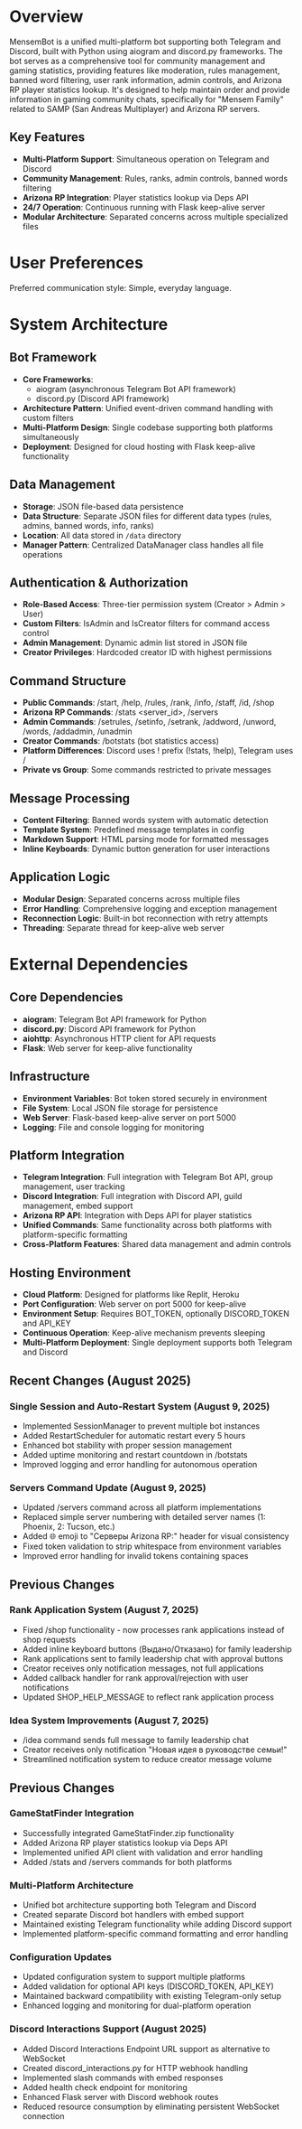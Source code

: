 # Overview

MensemBot is a unified multi-platform bot supporting both Telegram and Discord, built with Python using aiogram and discord.py frameworks. The bot serves as a comprehensive tool for community management and gaming statistics, providing features like moderation, rules management, banned word filtering, user rank information, admin controls, and Arizona RP player statistics lookup. It's designed to help maintain order and provide information in gaming community chats, specifically for "Mensem Family" related to SAMP (San Andreas Multiplayer) and Arizona RP servers.

## Key Features

- **Multi-Platform Support**: Simultaneous operation on Telegram and Discord
- **Community Management**: Rules, ranks, admin controls, banned words filtering
- **Arizona RP Integration**: Player statistics lookup via Deps API
- **24/7 Operation**: Continuous running with Flask keep-alive server
- **Modular Architecture**: Separated concerns across multiple specialized files

# User Preferences

Preferred communication style: Simple, everyday language.

# System Architecture

## Bot Framework
- **Core Frameworks**: 
  - aiogram (asynchronous Telegram Bot API framework)
  - discord.py (Discord API framework)
- **Architecture Pattern**: Unified event-driven command handling with custom filters
- **Multi-Platform Design**: Single codebase supporting both platforms simultaneously
- **Deployment**: Designed for cloud hosting with Flask keep-alive functionality

## Data Management
- **Storage**: JSON file-based data persistence
- **Data Structure**: Separate JSON files for different data types (rules, admins, banned words, info, ranks)
- **Location**: All data stored in `/data` directory
- **Manager Pattern**: Centralized DataManager class handles all file operations

## Authentication & Authorization
- **Role-Based Access**: Three-tier permission system (Creator > Admin > User)
- **Custom Filters**: IsAdmin and IsCreator filters for command access control
- **Admin Management**: Dynamic admin list stored in JSON file
- **Creator Privileges**: Hardcoded creator ID with highest permissions

## Command Structure
- **Public Commands**: /start, /help, /rules, /rank, /info, /staff, /id, /shop
- **Arizona RP Commands**: /stats <nickname> <server_id>, /servers
- **Admin Commands**: /setrules, /setinfo, /setrank, /addword, /unword, /words, /addadmin, /unadmin
- **Creator Commands**: /botstats (bot statistics access)
- **Platform Differences**: Discord uses ! prefix (!stats, !help), Telegram uses /
- **Private vs Group**: Some commands restricted to private messages

## Message Processing
- **Content Filtering**: Banned words system with automatic detection
- **Template System**: Predefined message templates in config
- **Markdown Support**: HTML parsing mode for formatted messages
- **Inline Keyboards**: Dynamic button generation for user interactions

## Application Logic
- **Modular Design**: Separated concerns across multiple files
- **Error Handling**: Comprehensive logging and exception management
- **Reconnection Logic**: Built-in bot reconnection with retry attempts
- **Threading**: Separate thread for keep-alive web server

# External Dependencies

## Core Dependencies
- **aiogram**: Telegram Bot API framework for Python
- **discord.py**: Discord API framework for Python
- **aiohttp**: Asynchronous HTTP client for API requests
- **Flask**: Web server for keep-alive functionality

## Infrastructure
- **Environment Variables**: Bot token stored securely in environment
- **File System**: Local JSON file storage for persistence
- **Web Server**: Flask-based keep-alive server on port 5000
- **Logging**: File and console logging for monitoring

## Platform Integration
- **Telegram Integration**: Full integration with Telegram Bot API, group management, user tracking
- **Discord Integration**: Full integration with Discord API, guild management, embed support
- **Arizona RP API**: Integration with Deps API for player statistics
- **Unified Commands**: Same functionality across both platforms with platform-specific formatting
- **Cross-Platform Features**: Shared data management and admin controls

## Hosting Environment
- **Cloud Platform**: Designed for platforms like Replit, Heroku
- **Port Configuration**: Web server on port 5000 for keep-alive
- **Environment Setup**: Requires BOT_TOKEN, optionally DISCORD_TOKEN and API_KEY
- **Continuous Operation**: Keep-alive mechanism prevents sleeping
- **Multi-Platform Deployment**: Single deployment supports both Telegram and Discord

## Recent Changes (August 2025)

### Single Session and Auto-Restart System (August 9, 2025)
- Implemented SessionManager to prevent multiple bot instances
- Added RestartScheduler for automatic restart every 5 hours
- Enhanced bot stability with proper session management
- Added uptime monitoring and restart countdown in /botstats
- Improved logging and error handling for autonomous operation

### Servers Command Update (August 9, 2025)
- Updated /servers command across all platform implementations
- Replaced simple server numbering with detailed server names (1: Phoenix, 2: Tucson, etc.)
- Added 🌐 emoji to "Серверы Arizona RP:" header for visual consistency
- Fixed token validation to strip whitespace from environment variables
- Improved error handling for invalid tokens containing spaces

## Previous Changes

### Rank Application System (August 7, 2025)
- Fixed /shop functionality - now processes rank applications instead of shop requests
- Added inline keyboard buttons (Выдано/Отказано) for family leadership
- Rank applications sent to family leadership chat with approval buttons
- Creator receives only notification messages, not full applications
- Added callback handler for rank approval/rejection with user notifications
- Updated SHOP_HELP_MESSAGE to reflect rank application process

### Idea System Improvements (August 7, 2025)
- /idea command sends full message to family leadership chat
- Creator receives only notification "Новая идея в руководстве семьи!"
- Streamlined notification system to reduce creator message volume

## Previous Changes

### GameStatFinder Integration
- Successfully integrated GameStatFinder.zip functionality
- Added Arizona RP player statistics lookup via Deps API
- Implemented unified API client with validation and error handling
- Added /stats and /servers commands for both platforms

### Multi-Platform Architecture
- Unified bot architecture supporting both Telegram and Discord
- Created separate Discord bot handlers with embed support
- Maintained existing Telegram functionality while adding Discord support
- Implemented platform-specific command formatting and error handling

### Configuration Updates
- Updated configuration system to support multiple platforms
- Added validation for optional API keys (DISCORD_TOKEN, API_KEY)
- Maintained backward compatibility with existing Telegram-only setup
- Enhanced logging and monitoring for dual-platform operation

### Discord Interactions Support (August 2025)
- Added Discord Interactions Endpoint URL support as alternative to WebSocket
- Created discord_interactions.py for HTTP webhook handling
- Implemented slash commands with embed responses
- Added health check endpoint for monitoring
- Enhanced Flask server with Discord webhook routes
- Reduced resource consumption by eliminating persistent WebSocket connection